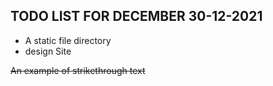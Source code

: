 ## TODO LIST FOR DECEMBER 30-12-2021
- A static file directory 
- design  Site 

~~An example of strikethrough text~~  